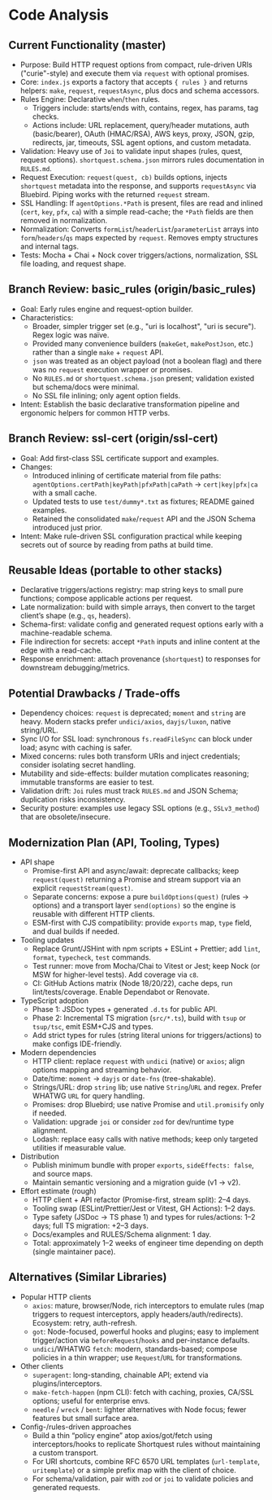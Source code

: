# Code Analysis

## Current Functionality (master)
- Purpose: Build HTTP request options from compact, rule-driven URIs ("curie"-style) and execute them via `request` with optional promises.
- Core: `index.js` exports a factory that accepts `{ rules }` and returns helpers: `make`, `request`, `requestAsync`, plus docs and schema accessors.
- Rules Engine: Declarative `when`/`then` rules.
  - Triggers include: starts/ends with, contains, regex, has params, tag checks.
  - Actions include: URL replacement, query/header mutations, auth (basic/bearer), OAuth (HMAC/RSA), AWS keys, proxy, JSON, gzip, redirects, jar, timeouts, SSL agent options, and custom metadata.
- Validation: Heavy use of `Joi` to validate input shapes (rules, quest, request options). `shortquest.schema.json` mirrors rules documentation in `RULES.md`.
- Request Execution: `request(quest, cb)` builds options, injects `shortquest` metadata into the response, and supports `requestAsync` via Bluebird. Piping works with the returned `request` stream.
- SSL Handling: If `agentOptions.*Path` is present, files are read and inlined (`cert`, `key`, `pfx`, `ca`) with a simple read-cache; the `*Path` fields are then removed in normalization.
- Normalization: Converts `formList`/`headerList`/`parameterList` arrays into `form`/`headers`/`qs` maps expected by `request`. Removes empty structures and internal tags.
- Tests: Mocha + Chai + Nock cover triggers/actions, normalization, SSL file loading, and request shape.

## Branch Review: basic_rules (origin/basic_rules)
- Goal: Early rules engine and request-option builder.
- Characteristics:
  - Broader, simpler trigger set (e.g., "uri is localhost", "uri is secure"). Regex logic was naïve.
  - Provided many convenience builders (`makeGet`, `makePostJson`, etc.) rather than a single `make` + `request` API.
  - `json` was treated as an object payload (not a boolean flag) and there was no `request` execution wrapper or promises.
  - No `RULES.md` or `shortquest.schema.json` present; validation existed but schema/docs were minimal.
  - No SSL file inlining; only agent option fields.
- Intent: Establish the basic declarative transformation pipeline and ergonomic helpers for common HTTP verbs.

## Branch Review: ssl-cert (origin/ssl-cert)
- Goal: Add first-class SSL certificate support and examples.
- Changes:
  - Introduced inlining of certificate material from file paths: `agentOptions.certPath|keyPath|pfxPath|caPath` -> `cert|key|pfx|ca` with a small cache.
  - Updated tests to use `test/dummy*.txt` as fixtures; README gained examples.
  - Retained the consolidated `make`/`request` API and the JSON Schema introduced just prior.
- Intent: Make rule-driven SSL configuration practical while keeping secrets out of source by reading from paths at build time.

## Reusable Ideas (portable to other stacks)
- Declarative triggers/actions registry: map string keys to small pure functions; compose applicable actions per request.
- Late normalization: build with simple arrays, then convert to the target client’s shape (e.g., `qs`, headers).
- Schema-first: validate config and generated request options early with a machine-readable schema.
- File indirection for secrets: accept `*Path` inputs and inline content at the edge with a read-cache.
- Response enrichment: attach provenance (`shortquest`) to responses for downstream debugging/metrics.

## Potential Drawbacks / Trade-offs
- Dependency choices: `request` is deprecated; `moment` and `string` are heavy. Modern stacks prefer `undici/axios`, `dayjs/luxon`, native string/URL.
- Sync I/O for SSL load: synchronous `fs.readFileSync` can block under load; async with caching is safer.
- Mixed concerns: rules both transform URIs and inject credentials; consider isolating secret handling.
- Mutability and side-effects: builder mutation complicates reasoning; immutable transforms are easier to test.
- Validation drift: `Joi` rules must track `RULES.md` and JSON Schema; duplication risks inconsistency.
- Security posture: examples use legacy SSL options (e.g., `SSLv3_method`) that are obsolete/insecure.

## Modernization Plan (API, Tooling, Types)
- API shape
  - Promise-first API and async/await: deprecate callbacks; keep `request(quest)` returning a Promise and stream support via an explicit `requestStream(quest)`.
  - Separate concerns: expose a pure `buildOptions(quest)` (rules -> options) and a transport layer `send(options)` so the engine is reusable with different HTTP clients.
  - ESM-first with CJS compatibility: provide `exports` map, `type` field, and dual builds if needed.
- Tooling updates
  - Replace Grunt/JSHint with npm scripts + ESLint + Prettier; add `lint`, `format`, `typecheck`, `test` commands.
  - Test runner: move from Mocha/Chai to Vitest or Jest; keep Nock (or MSW for higher-level tests). Add coverage via `c8`.
  - CI: GitHub Actions matrix (Node 18/20/22), cache deps, run lint/tests/coverage. Enable Dependabot or Renovate.
- TypeScript adoption
  - Phase 1: JSDoc types + generated `.d.ts` for public API.
  - Phase 2: Incremental TS migration (`src/*.ts`), build with `tsup` or `tsup/tsc`, emit ESM+CJS and types.
  - Add strict types for rules (string literal unions for triggers/actions) to make configs IDE-friendly.
- Modern dependencies
  - HTTP client: replace `request` with `undici` (native) or `axios`; align options mapping and streaming behavior.
  - Date/time: `moment` -> `dayjs` or `date-fns` (tree-shakable).
  - Strings/URL: drop `string` lib; use native `String`/`URL` and regex. Prefer WHATWG `URL` for query handling.
  - Promises: drop Bluebird; use native Promise and `util.promisify` only if needed.
  - Validation: upgrade `joi` or consider `zod` for dev/runtime type alignment.
  - Lodash: replace easy calls with native methods; keep only targeted utilities if measurable value.
- Distribution
  - Publish minimum bundle with proper `exports`, `sideEffects: false`, and source maps.
  - Maintain semantic versioning and a migration guide (v1 -> v2).
- Effort estimate (rough)
  - HTTP client + API refactor (Promise-first, stream split): 2–4 days.
  - Tooling swap (ESLint/Prettier/Jest or Vitest, GH Actions): 1–2 days.
  - Type safety (JSDoc -> TS phase 1) and types for rules/actions: 1–2 days; full TS migration: +2–3 days.
  - Docs/examples and RULES/Schema alignment: 1 day.
  - Total: approximately 1–2 weeks of engineer time depending on depth (single maintainer pace).

## Alternatives (Similar Libraries)
- Popular HTTP clients
  - `axios`: mature, browser/Node, rich interceptors to emulate rules (map triggers to request interceptors, apply headers/auth/redirects). Ecosystem: retry, auth-refresh.
  - `got`: Node-focused, powerful hooks and plugins; easy to implement trigger/action via `beforeRequest`/`hooks` and per-instance defaults.
  - `undici`/WHATWG `fetch`: modern, standards-based; compose policies in a thin wrapper; use `Request`/`URL` for transformations.
- Other clients
  - `superagent`: long-standing, chainable API; extend via plugins/interceptors.
  - `make-fetch-happen` (npm CLI): fetch with caching, proxies, CA/SSL options; useful for enterprise envs.
  - `needle` / `wreck` / `bent`: lighter alternatives with Node focus; fewer features but small surface area.
- Config-/rules-driven approaches
  - Build a thin “policy engine” atop axios/got/fetch using interceptors/hooks to replicate Shortquest rules without maintaining a custom transport.
  - For URI shortcuts, combine RFC 6570 URL templates (`url-template`, `uritemplate`) or a simple prefix map with the client of choice.
  - For schema/validation, pair with `zod` or `joi` to validate policies and generated requests.
